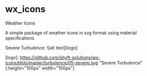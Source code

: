 # wx_icons
Weather Icons

A simple package of weather icons in svg format using material specifications

Severe Turbulence: 
![alt text][logo]

[logo]: https://github.com/shyft-solutions/wx-icons/blob/master/turbulence/05-severe.svg "Severe Turbulence" {:height="100px" width="100px"}
